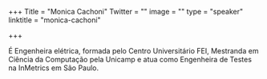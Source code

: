 +++
Title = "Monica Cachoni"
Twitter = ""
image = ""
type = "speaker"
linktitle = "monica-cachoni"

+++

É Engenheira elétrica, formada pelo Centro Universitário FEI, Mestranda em Ciência da Computação pela Unicamp e atua como Engenheira de Testes na InMetrics em São Paulo.
